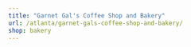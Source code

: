 ```yaml
---
title: "Garnet Gal's Coffee Shop and Bakery"
url: /atlanta/garnet-gals-coffee-shop-and-bakery/
shop: bakery
---
```

